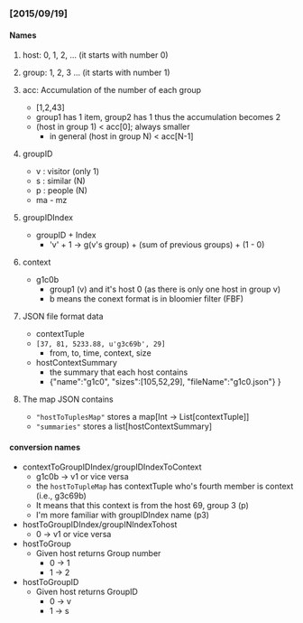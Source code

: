 ### [2015/09/19]

#### Names

1. host: 0, 1, 2, ... (it starts with number 0)

2. group: 1, 2, 3 ... (it starts with number 1)

3. acc: Accumulation of the number of each group
    * [1,2,43]
    * group1 has 1 item, group2 has 1 thus the accumulation becomes 2
    * (host in group 1) < acc[0]; always smaller
        * in general (host in group N) < acc[N-1] 

4. groupID
    * v : visitor (only 1)
    * s : similar (N)
    * p : people  (N)
    * ma - mz
     
5. groupIDIndex
    * groupID + Index
        * 'v' + 1 -> g(v's group) + (sum of previous groups) + (1 - 0)
        
6. context
    * g1c0b 
        * group1 (v) and it's host 0 (as there is only one host in group v)
        * b means the conext format is in bloomier filter (FBF)

7. JSON file format data     
    * contextTuple
    * `[37, 81, 5233.88, u'g3c69b', 29]`
        * from, to, time, context, size
    * hostContextSummary
        * the summary that each host contains
        * {"name":"g1c0", "sizes":[105,52,29], "fileName":"g1c0.json"}
    } 
   
8. The map JSON contains
    * `"hostToTuplesMap"` stores a map[Int -> List[contextTuple]]
    * `"summaries"` stores a list[hostContextSummary]
        
        
#### conversion names

* contextToGroupIDIndex/groupIDIndexToContext
    * g1c0b -> v1 or vice versa
    * the `hostToTupleMap` has contextTuple who's fourth member is context (i.e., g3c69b)
    * It means that this context is from the host 69, group 3 (p)
    * I'm more familiar with groupIDIndex name (p3)
* hostToGroupIDIndex/groupINIndexTohost
    * 0 -> v1 or vice versa
* hostToGroup
    * Given host returns Group number
        * 0 -> 1
        * 1 -> 2
* hostToGroupID
    * Given host returns GroupID
        * 0 -> v
        * 1 -> s
